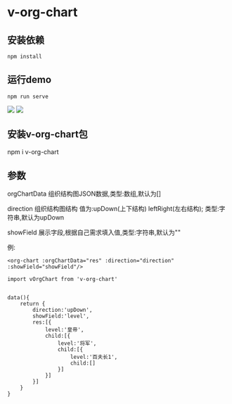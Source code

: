 # v-org-chart

## 安装依赖
```
npm install
```

## 运行demo
```
npm run serve
```
![](https://img2020.cnblogs.com/blog/1064049/202007/1064049-20200731112100630-394423945.png)
![](https://img2020.cnblogs.com/blog/1064049/202008/1064049-20200801161542064-351819145.png)
## 安装v-org-chart包
npm i v-org-chart

## 参数
orgChartData
组织结构图JSON数据,类型:数组,默认为[]

direction
组织结构图结构 值为:upDown(上下结构) leftRight(左右结构); 类型:字符串,默认为upDown

showField
展示字段,根据自己需求填入值,类型:字符串,默认为""

例:
```
<org-chart :orgChartData="res" :direction="direction" :showField="showField"/>

import vOrgChart from 'v-org-chart'

 
data(){
	return {
		direction:'upDown',
		showField:'level',
		res:[{
			level:'皇帝',
			child:[{
				level:'将军',
				child:[{
					level:'百夫长1',
					child:[]
				}]
			}]
		}]
	}
}
```